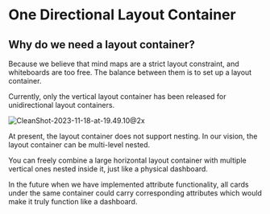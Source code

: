 # One Directional Layout Container

## Why do we need a layout container?

Because we believe that mind maps are a strict layout constraint, and whiteboards are too free. The balance between them is to set up a layout container.

Currently, only the vertical layout container has been released for unidirectional layout containers.

![CleanShot-2023-11-18-at-19.49.10@2x](/img/CleanShot-2023-11-18-at-19.49.10@2x.png)

At present, the layout container does not support nesting. In our vision, the layout container can be multi-level nested.

You can freely combine a large horizontal layout container with multiple vertical ones nested inside it, just like a physical dashboard.

In the future when we have implemented attribute functionality, all cards under the same container could carry corresponding attributes which would make it truly function like a dashboard.
